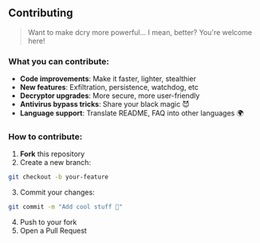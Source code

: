 ## Contributing

> Want to make dcry more powerful... I mean, better? You're welcome here!

### What you can contribute:

* **Code improvements**: Make it faster, lighter, stealthier
* **New features**: Exfiltration, persistence, watchdog, etc
* **Decryptor upgrades**: More secure, more user-friendly
* **Antivirus bypass tricks**: Share your black magic 😈 
* **Language support**: Translate README, FAQ into other languages 🌍

### How to contribute:

1. **Fork** this repository
2. Create a new branch:
  ```bash
  git checkout -b your-feature
  ```
3. Commit your changes:
  ```bash
  git commit -m "Add cool stuff 🚀"
  ```
4. Push to your fork
5. Open a Pull Request
